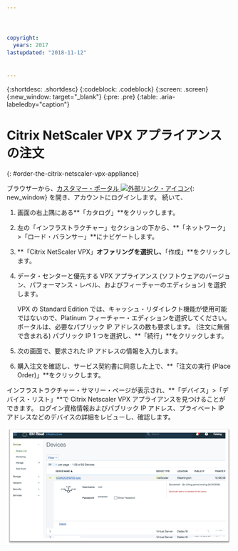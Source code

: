 ```yaml
---



copyright:
  years: 2017
lastupdated: "2018-11-12"


---
```


{:shortdesc: .shortdesc}
{:codeblock: .codeblock}
{:screen: .screen}
{:new_window: target="_blank"}
{:pre: .pre}
{:table: .aria-labeledby="caption"}

# Citrix NetScaler VPX アプライアンスの注文
{: #order-the-citrix-netscaler-vpx-appliance}

ブラウザーから、[カスタマー・ポータル ![外部リンク・アイコン](../../icons/launch-glyph.svg "外部リンク・アイコン")](https://control.softlayer.com/){: new_window} を開き、アカウントにログインします。 続いて、

1. 画面の右上隅にある**「カタログ」**をクリックします。
2. 左の「インフラストラクチャー」セクションの下から、**「ネットワーク」>「ロード・バランサー」**にナビゲートします。
3. **「Citrix NetScaler VPX」**オファリングを選択し、**「作成」**をクリックします。
4. データ・センターと優先する VPX アプライアンス (ソフトウェアのバージョン、パフォーマンス・レベル、およびフィーチャーのエディション) を選択します。

	VPX の Standard Edition では、キャッシュ・リダイレクト機能が使用可能ではないので、Platinum フィーチャー・エディションを選択してください。 ポータルは、必要なパブリック IP アドレスの数も要求します。 (注文に無償で含まれる) パブリック IP 1 つを選択し、**「続行」**をクリックします。

5. 次の画面で、要求された IP アドレスの情報を入力します。
6. 購入注文を確認し、サービス契約書に同意した上で、**「注文の実行 (Place Order)」**をクリックします。

インフラストラクチャー・サマリー・ページが表示され、**「デバイス」>「デバイス・リスト」**で Citrix Netscaler VPX アプライアンスを見つけることができます。 ログイン資格情報およびパブリック IP アドレス、プライベート IP アドレスなどのデバイスの詳細をレビューし、確認します。

  <img src="images/fp3.png" alt="図面" style="width: 600px;"/>
